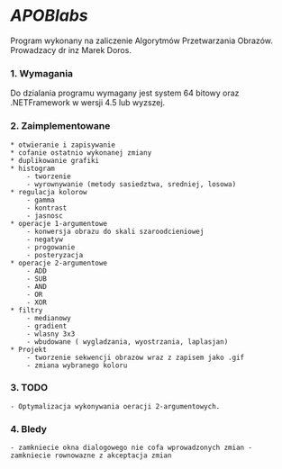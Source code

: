# **_APOBlabs_**
Program wykonany na zaliczenie Algorytmów Przetwarzania Obrazów. Prowadzacy dr inz Marek Doros.

### 1. Wymagania
Do dzialania programu wymagany jest system 64 bitowy oraz .NETFramework w wersji 4.5 lub wyzszej.

### 2. Zaimplementowane
```
* otwieranie i zapisywanie
* cofanie ostatnio wykonanej zmiany
* duplikowanie grafiki
* histogram
    - tworzenie
    - wyrownywanie (metody sasiedztwa, sredniej, losowa)
* regulacja kolorow
    - gamma
    - kontrast
    - jasnosc
* operacje 1-argumentowe
    - konwersja obrazu do skali szaroodcieniowej
    - negatyw
    - progowanie
    - posteryzacja
* operacje 2-argumentowe
    - ADD
    - SUB
    - AND
    - OR
    - XOR
* filtry
    - medianowy
    - gradient
    - wlasny 3x3
    - wbudowane ( wygladzania, wyostrzania, laplasjan)
* Projekt
    - tworzenie sekwencji obrazow wraz z zapisem jako .gif
    - zmiana wybranego koloru
```

### 3. TODO
```
- Optymalizacja wykonywania oeracji 2-argumentowych.
```

### 4. Bledy

```
- zamkniecie okna dialogowego nie cofa wprowadzonych zmian - zamkniecie rownowazne z akceptacja zmian
```
